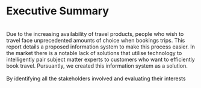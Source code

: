 <h1> Executive Summary </h1> <br/>
Due to the increasing availability of travel products, people who wish to travel face unprecedented amounts of choice when bookings trips. This report details a proposed information system to make this process easier. In the market there is a notable lack of solutions that utilise technology to intelligently pair subject matter experts to customers who want to efficiently book travel. Pursuantly, we created this information system as a solution. <br/>
<br/>
By identifying all the stakeholders involved and evaluating their interests 
